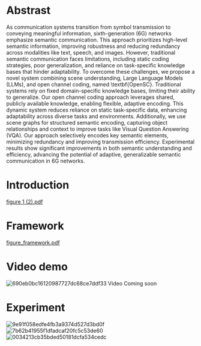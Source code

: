 # Abstrast
As communication systems transition from symbol transmission to conveying meaningful information, sixth-generation (6G) networks emphasize semantic communication. This approach prioritizes high-level semantic information, improving robustness and reducing redundancy across modalities like text, speech, and images. However, traditional semantic communication faces limitations, including static coding strategies, poor generalization, and reliance on task-specific knowledge bases that hinder adaptability.
To overcome these challenges, we propose a novel system combining scene understanding, Large Language Models (LLMs), and open channel coding, named \textbf{OpenSC}. Traditional systems rely on fixed domain-specific knowledge bases, limiting their ability to generalize. Our open channel coding approach leverages shared, publicly available knowledge, enabling flexible, adaptive encoding. This dynamic system reduces reliance on static task-specific data, enhancing adaptability across diverse tasks and environments. Additionally, we use scene graphs for structured semantic encoding, capturing object relationships and context to improve tasks like Visual Question Answering (VQA). Our approach selectively encodes key semantic elements, minimizing redundancy and improving transmission efficiency. Experimental results show significant improvements in both semantic understanding and efficiency, advancing the potential of adaptive, generalizable semantic communication in 6G networks.
# Introduction
[figure 1 (2).pdf](https://github.com/user-attachments/files/19526246/figure.1.2.pdf)
# Framework
[figure_framework.pdf](https://github.com/user-attachments/files/19526256/figure_framework.pdf)
# Video demo
![690eb0bc16120987727dc68ce7ddf33](https://github.com/user-attachments/assets/0480f30d-e045-4dc9-a5c9-b021ee863e9b)
Video Coming soon
# Experiment
![9e91f058edfe4fb3a9374d527d3bd0f](https://github.com/user-attachments/assets/2d4a4871-fab8-4726-8d94-84eb1f70969c)
![7b62b41955f1dfadcaf20fc5c53de60](https://github.com/user-attachments/assets/618ab6e3-4c34-48b9-be29-fde18da887ab)
![0034213cb35bded50181dcfa534cedc](https://github.com/user-attachments/assets/0425d5f4-5b5b-498a-85c5-d829c5c7a693)

